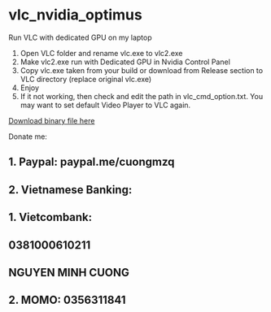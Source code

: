 # vlc_nvidia_optimus
Run VLC with dedicated GPU on my laptop

1. Open VLC folder and rename vlc.exe to vlc2.exe
2. Make vlc2.exe run with Dedicated GPU in Nvidia Control Panel
3. Copy vlc.exe taken from your build or download from Release section to VLC directory (replace original vlc.exe)
4. Enjoy
5. If it not working, then check and edit the path in vlc_cmd_option.txt. You may want to set default Video Player to VLC again.

[Download binary file here](https://github.com/cuongmzq/vlc_nvidia_optimus/releases)

Donate me:
## 1. Paypal: paypal.me/cuongmzq
## 2. Vietnamese Banking:
## 1. Vietcombank:
##    0381000610211
##    NGUYEN MINH CUONG
## 2. MOMO: 0356311841
